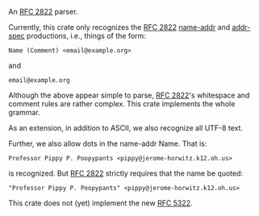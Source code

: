 An [RFC 2822] parser.

  [RFC 2822]: https://tools.ietf.org/html/rfc2822

Currently, this crate only recognizes the [RFC 2822] [name-addr] and
[addr-spec] productions, i.e., things of the form:

  [name-addr]: https://tools.ietf.org/html/rfc2822#section-3.4
  [addr-spec]: https://tools.ietf.org/html/rfc2822#section-3.4.1

```
Name (Comment) <email@example.org>
```

and

```
email@example.org
```

Although the above appear simple to parse, [RFC 2822]'s whitespace and
comment rules are rather complex.  This crate implements the whole
grammar.

As an extension, in addition to ASCII, we also recognize all UTF-8
text.

Further, we also allow dots in the name-addr Name.  That is:

```
Professor Pippy P. Poopypants <pippy@jerome-horwitz.k12.oh.us>
```

is recognized.  But [RFC 2822] strictly requires that the name be
quoted:

```
"Professor Pippy P. Poopypants" <pippy@jerome-horwitz.k12.oh.us>
```


This crate does not (yet) implement the new [RFC 5322].

  [RFC 5322]: https://tools.ietf.org/html/rfc5322
